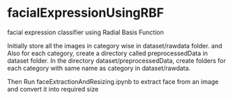 # facialExpressionUsingRBF
facial expression classifier using Radial Basis Function

Initially store all the images in category wise in dataset/rawdata folder.
and Also for each category, create a directory called preprocessedData in dataset folder.
In the directory dataset/preprocessedData, create folders for each category with same name as category in dataset/rawdata.

Then Run faceExtractionAndResizing.ipynb to extract face from an image and convert it into required size

